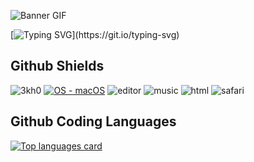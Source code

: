 ![Banner GIF]([https://github.com/CrazyH2/CrazyH2/blob/main/banner.gif?raw=true])

[![Typing SVG](https://readme-typing-svg.herokuapp.com?size=35&color=F78C0B&center=true&vCenter=true&lines=Loves+Coding+Games;Likes+Google!;Using+GitHub+%E2%80%A6.)](https://git.io/typing-svg)

<h2>Github Shields</h2>
<p align="left"> 
  <img src="https://komarev.com/ghpvc/?username=crazyh2&label=Profile Visitors&color=001eff&style=for-the-badge" alt="3kh0" /> 
  <a href="https://www.apple.com/macos/" title="Go to Apple homepage"><img src="https://img.shields.io/badge/OS-macOS-blue?logo=apple&logoColor=white" alt="OS - macOS"></a>
  <img href="https://developer.apple.com/xcode/" src="https://img.shields.io/badge/Editor-XCode-blue/?logo=xcode" alt="editor">
  <img href="https://www.apple.com/uk/apple-music/" src="https://img.shields.io/badge/Listens%20to-Apple%20Music-FA233B/?logo=applemusic&logoColor=warning&color=FA233B" alt="music">
  <img src="https://img.shields.io/badge/Knows-HTML-blue/?logo=html5&logoColor=warning&color=orange" alt="html">
  <img href="https://www.apple.com/uk/safari/" alt="safari" src="https://img.shields.io/badge/Uses-Safari-blue/?logo=safari&logocolor=blue&color=blue">
       </p>

<h2>Github Coding Languages</h2>
<a href="https://github.com/CrazyH2" alt="Go to GitHub profile">
    <img src="https://github-readme-stats.vercel.app/api/top-langs/?username=CrazyH2&title_color=ffffff&text_color=c9cacc&icon_color=2bbc8a&bg_color=1d1f21"
        alt="Top languages card" />
